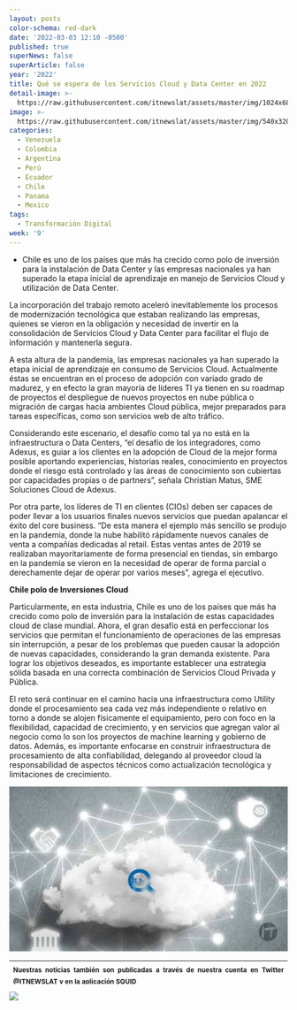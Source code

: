 ```yaml
---
layout: posts
color-schema: red-dark
date: '2022-03-03 12:10 -0500'
published: true
superNews: false
superArticle: false
year: '2022'
title: Qué se espera de los Servicios Cloud y Data Center en 2022
detail-image: >-
  https://raw.githubusercontent.com/itnewslat/assets/master/img/1024x680/Nube-Cloud-g.jpg
image: >-
  https://raw.githubusercontent.com/itnewslat/assets/master/img/540x320/Nube-Cloud-p.jpg
categories:
  - Venezuela
  - Colombia
  - Argentina
  - Perú
  - Ecuador
  - Chile
  - Panama
  - Mexico
tags:
  - Transformación Digital
week: '9'
---
```

- Chile es uno de los países que más ha crecido como polo de inversión para la instalación de Data Center y las empresas nacionales ya han superado la etapa inicial de aprendizaje en manejo de Servicios Cloud y utilización de Data Center.

La incorporación del trabajo remoto aceleró inevitablemente los procesos de modernización tecnológica que estaban realizando las empresas, quienes se vieron en la obligación y necesidad de invertir en la consolidación de Servicios Cloud y Data Center para facilitar el flujo de información y mantenerla segura. 

A esta altura de la pandemia, las empresas nacionales ya han superado la etapa inicial de aprendizaje en consumo de Servicios Cloud. Actualmente éstas se encuentran en el proceso de adopción con variado grado de madurez, y en efecto la gran mayoría de líderes TI ya tienen en su roadmap de proyectos el despliegue de nuevos proyectos en nube pública o migración de cargas hacia ambientes Cloud pública, mejor preparados para tareas específicas, como son servicios web de alto tráfico.

Considerando este escenario, el desafío como tal ya no está en la infraestructura o Data Centers, “el desafío de los integradores, como Adexus, es guiar a los clientes en la adopción de Cloud de la mejor forma posible aportando experiencias, historias reales, conocimiento en proyectos donde el riesgo está controlado y las áreas de conocimiento son cubiertas por capacidades propias o de partners”, señala Christian Matus, SME Soluciones Cloud de Adexus. 

Por otra parte, los líderes de TI en clientes (CIOs) deben ser capaces de poder llevar a los usuarios finales nuevos servicios que puedan apalancar el éxito del core business. “De esta manera el ejemplo más sencillo se produjo en la pandemia, donde la nube habilitó rápidamente nuevos canales de venta a compañías dedicadas al retail. Estas ventas antes de 2019 se realizaban mayoritariamente de forma presencial en tiendas, sin embargo en la pandemia se vieron en la necesidad de operar de forma parcial o derechamente dejar de operar por varios meses”, agrega el ejecutivo. 

**Chile polo de Inversiones Cloud**

Particularmente, en esta industria, Chile es uno de los países que más ha crecido como polo de inversión para la instalación de estas capacidades cloud de clase mundial. Ahora, el gran desafío está en perfeccionar los servicios que permitan el funcionamiento de operaciones de las empresas sin interrupción, a pesar de los problemas que pueden causar la adopción de nuevas capacidades, considerando la gran demanda existente. Para lograr los objetivos deseados, es importante establecer una estrategia sólida basada en una correcta combinación de Servicios Cloud Privada y Pública.

El reto será continuar en el camino hacia una infraestructura como Utility donde el procesamiento sea cada vez más independiente o relativo en torno a donde se alojen físicamente el equipamiento, pero con foco en la flexibilidad, capacidad de crecimiento, y en servicios que agregan valor al negocio como lo son los proyectos de machine learning y gobierno de datos. Además, es importante enfocarse en construir infraestructura de procesamiento de alta confiabilidad, delegando al proveedor cloud la responsabilidad de aspectos técnicos como actualización tecnológica y limitaciones de crecimiento.

![](https://raw.githubusercontent.com/itnewslat/assets/master/img/540x320/Nube-Cloud-p.jpg)

<table style="height: 42px;" width="569">
<tbody>
<tr>
<td style="text-align: justify;"><sub><strong>Nuestras noticias también son publicadas a través de nuestra cuenta en Twitter <a href="https://twitter.com/itnewslat?lang=es">@ITNEWSLAT</a> y en la aplicación <a href="https://squidapp.co/en/">SQUID</a></strong></sub></td>
</tr>
</tbody>
</table>

<img src="https://tracker.metricool.com/c3po.jpg?hash=56f88a41e39ab42c063cc51676587a04"/>
